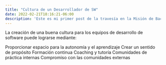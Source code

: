 ```yaml
---
title: "Cultura de un Desarrollador de SW"
date: 2022-02-21T18:16:21-06:00
description: 'Este es mi primer post de la travesía en la Misión de Backend con Node JS de Launch X.'
---
```


La creación de una buena cultura para los equipos de desarrollo de software puede lograrse mediante:

   Proporcionar espacio para la autonomía y el aprendizaje
   Crear un sentido de propósito
   Formación continua 
   Coaching y tutoría 
   Comunidades de práctica internas 
   Compromiso con las comunidades externas 

